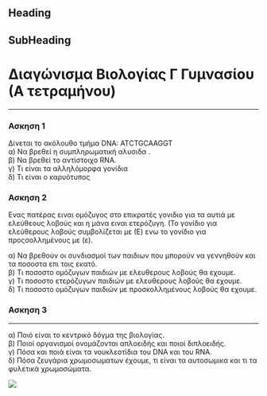Heading
----------

SubHeading
----------
 
  

# Διαγώνισμα Βιολογίας Γ Γυμνασίου (Α τετραμήνου)
----------------------------------------
### Ασκηση 1

Δίνεται το ακόλουθο τμήμα DNA: ATCTGCAAGGT  
α) Να βρεθεί η συμπληρωματική αλυσιδα .   
β) Να βρεθεί το αντίστοιχο RNA.  
γ) Τι είναι τα αλληλόμορφα γονίδια  
δ) Τι είναι ο καρυότυπος

### Ασκηση 2
Ενας πατέρας ειναι ομόζυγος στο επικρατές γονιδιο για τα αυτιά με ελεύθεους λοβούς και η μάνα ειναι ετερόζυγη.   (Το γονίδιο για ελεύθερους λοβούς συμβολίζεται με (Ε) ενω το γονίδιο για προςσολλημένους με (ε).  

α) Να βρεθούν οι συνδιασμοί των παιδιων που μπορούν να γεννηθούν και τα ποσοστα επι τοις εκατό.  
β) Τι ποσοστο ομόζυγων παιδιών  με ελευθερους λοβούς θα εχουμε.  
γ) Τι ποσοστο ετερόζυγων παιδιών  με ελευθερους λοβούς θα εχουμε.  
δ) Τι ποσοστο ομόζυγων παιδιών  με προσκολλημένους λοβούς θα εχουμε.  

### Ασκηση 3
----------
α) Ποιό είναι το κεντρικό δόγμα της βιολογίας.  
β) Ποιοί οργανισμοί ονομάζονται απλοειδής και ποιοί διπλοειδής.  
γ) Πόσα και ποιά είναι τα νουκλεοτίδια του DNA και του RNA.  
δ) Πόσα ζευγάρια χρωμοσωματων έχουμε, τι είναι τα αυτοσωμικα και τι τα φυλετικά χρωμοσώματα.  


![](http://www.safembryo.com/wp/wp-content/uploads/2017/01/Cu%C3%A1ntos-cromosomas-tiene-el-ser-humano.jpg)

